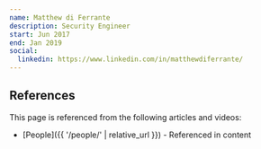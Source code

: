 ```yaml
---
name: Matthew di Ferrante
description: Security Engineer
start: Jun 2017
end: Jan 2019
social:
  linkedin: https://www.linkedin.com/in/matthewdiferrante/
---
```


## References

This page is referenced from the following articles and videos:

- [People]({{ '/people/' | relative_url }}) - Referenced in content